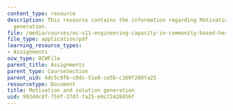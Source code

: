 ```yaml
---
content_type: resource
description: This resource contains the information regarding Motivation and solution
  generation.
file: /media/courses/ec-s11-engineering-capacity-in-community-based-healthcare-fall-2005/993d4c8f759f37d7fa25e9c72428456f_MITEC_S11F05_link_motivation.pdf
file_type: application/pdf
learning_resource_types:
- Assignments
ocw_type: OCWFile
parent_title: Assignments
parent_type: CourseSection
parent_uid: 4dc5c9fb-c0dc-51e0-ce5b-c160f280fa25
resourcetype: Document
title: Motivation and solution generation
uid: 993d4c8f-759f-37d7-fa25-e9c72428456f
---
```

